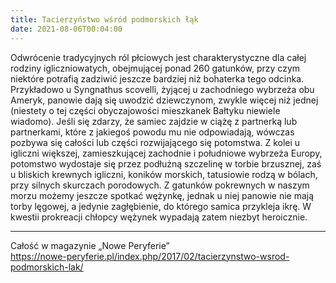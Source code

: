 ```yaml
---
title: Tacierzyństwo wśród podmorskich łąk
date: 2021-08-06T00:04:00
---
```

Odwrócenie tradycyjnych ról płciowych jest charakterystyczne dla całej rodziny igliczniowatych, obejmującej ponad 260 gatunków, przy czym niektóre potrafią zadziwić jeszcze bardziej niż bohaterka tego odcinka. Przykładowo u Syngnathus scovelli, żyjącej u zachodniego wybrzeża obu Ameryk, panowie dają się uwodzić dziewczynom, zwykle więcej niż jednej (niestety o tej części obyczajowości mieszkanek Bałtyku niewiele wiadomo). Jeśli się zdarzy, że samiec zajdzie w ciążę z partnerką lub partnerkami, które z jakiegoś powodu mu nie odpowiadają, wówczas pozbywa się całości lub części rozwijającego się potomstwa. Z kolei u igliczni większej, zamieszkującej zachodnie i południowe wybrzeża Europy, potomstwo wydostaje się przez podłużną szczelinę w torbie brzusznej, zaś u bliskich krewnych igliczni, koników morskich, tatusiowie rodzą w bólach, przy silnych skurczach porodowych. Z gatunków pokrewnych w naszym morzu możemy jeszcze spotkać wężynkę, jednak u niej panowie nie mają torby lęgowej, a jedynie zagłębienie, do którego samica przykleja ikrę. W kwestii prokreacji chłopcy wężynek wypadają zatem niezbyt heroicznie.

***

Całość w magazynie „Nowe Peryferie”  
<https://nowe-peryferie.pl/index.php/2017/02/tacierzynstwo-wsrod-podmorskich-lak/>